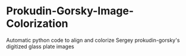 # Prokudin-Gorsky-Image-Colorization
Automatic python code to align and colorize Sergey prokudin-gorsky's digitized glass plate images 
